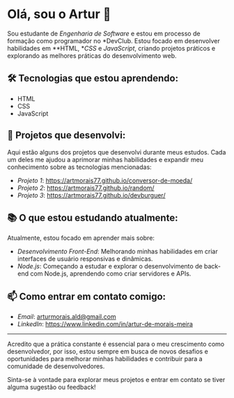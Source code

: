 # Olá, sou o Artur 👋

Sou estudante de *Engenharia de Software* e estou em processo de formação como programador no *DevClub. Estou focado em desenvolver habilidades em **HTML, **CSS* e *JavaScript*, criando projetos práticos e explorando as melhores práticas do desenvolvimento web.

## 🛠️ Tecnologias que estou aprendendo:

- HTML
- CSS
- JavaScript

## 🚀 Projetos que desenvolvi:

Aqui estão alguns dos projetos que desenvolvi durante meus estudos. Cada um deles me ajudou a aprimorar minhas habilidades e expandir meu conhecimento sobre as tecnologias mencionadas:

- *Projeto 1*: https://artmorais77.github.io/conversor-de-moeda/
- *Projeto 2*: https://artmorais77.github.io/random/
- *Projeto 3*: https://artmorais77.github.io/devburguer/

## 📚 O que estou estudando atualmente:

Atualmente, estou focado em aprender mais sobre:

- *Desenvolvimento Front-End*: Melhorando minhas habilidades em criar interfaces de usuário responsivas e dinâmicas.
- *Node.js*: Começando a estudar e explorar o desenvolvimento de back-end com Node.js, aprendendo como criar servidores e APIs.

## 📫 Como entrar em contato comigo:

- *Email*: arturmorais.ald@gmail.com
- *LinkedIn*: https://www.linkedin.com/in/artur-de-morais-meira

---

Acredito que a prática constante é essencial para o meu crescimento como desenvolvedor, por isso, estou sempre em busca de novos desafios e oportunidades para melhorar minhas habilidades e contribuir para a comunidade de desenvolvedores.

Sinta-se à vontade para explorar meus projetos e entrar em contato se tiver alguma sugestão ou feedback!
